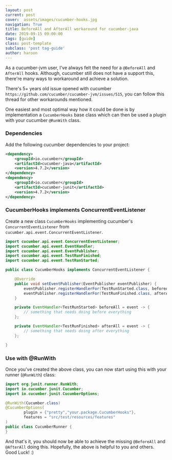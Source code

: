 ```yaml
---
layout: post
current: post
cover:  assets/images/cucumber-hooks.jpg
navigation: True
title: BeforeAll and AfterAll workaround for cucumber-java
date: 2019-09-15 09:00:00
tags: [guide]
class: post-template
subclass: 'post tag-guide'
author: haroon
---
```


As a cucumber-jvm user, I've always felt the need for a `@BeforeAll` and `AfterAll` hooks. Although, cucumber still does not have a support this, there're many ways to workaround and achieve a solution.

There's 5+ years old issue opened with cucumber `https://github.com/cucumber/cucumber-jvm/issues/515`, you can follow this thread for other workarounds mentioned.

One easiest and most optimal way how it could be done is by implementation a `CucumberHooks` base class which can then be used a plugin with your cucumber `@RunWith` class.

### Dependencies

Add the following cucumber dependencies to your project:

```xml
<dependency>
    <groupId>io.cucumber</groupId>
    <artifactId>cucumber-java</artifactId>
    <version>4.7.2</version>
</dependency>
<dependency>
    <groupId>io.cucumber</groupId>
    <artifactId>cucumber-junit</artifactId>
    <version>4.7.2</version>
</dependency>
```

### CucumberHooks implements ConcurrentEventListener

Create a new class `CucumberHooks` implementing cucumber's `ConcurrentEventListener` from `cucumber.api.event.ConcurrentEventListener`.

```java
import cucumber.api.event.ConcurrentEventListener;
import cucumber.api.event.EventHandler;
import cucumber.api.event.EventPublisher;
import cucumber.api.event.TestRunFinished;
import cucumber.api.event.TestRunStarted;

public class CucumberHooks implements ConcurrentEventListener {

    @Override
    public void setEventPublisher(EventPublisher eventPublisher) {
        eventPublisher.registerHandlerFor(TestRunStarted.class, beforeAll);
        eventPublisher.registerHandlerFor(TestRunFinished.class, afterAll);
    }

    private EventHandler<TestRunStarted> beforeAll = event -> {
        // something that needs doing before everything
    };

    private EventHandler<TestRunFinished> afterAll = event -> {
        // something that needs doing after everything
    };

}
```

### Use with @RunWith

Once you've created the above class, you can now start using this with your runner (`@RunWith`) class:

```java
import org.junit.runner.RunWith;
import io.cucumber.junit.Cucumber;
import io.cucumber.junit.CucumberOptions;

@RunWith(Cucumber.class)
@CucumberOptions(
        plugin = {"pretty","your.package.CucumberHooks"},
        features = "src/test/resources/features"
)
public class CucumberRunner {
}
```

And that's it, you should now be able to achieve the missing `@BeforeAll` and `@AfterAll` doing this. Hopefully, the above is helpful to you and others. Good Luck! :)

